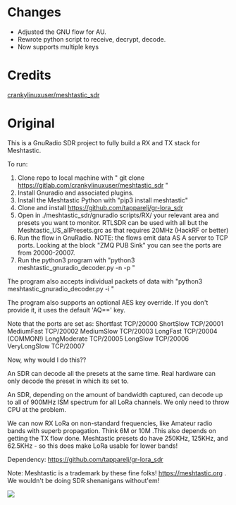 # Changes
* Adjusted the GNU flow for AU.
* Rewrote python script to receive, decrypt, decode.
* Now supports multiple keys

# Credits
[crankylinuxuser/meshtastic_sdr](https://gitlab.com/crankylinuxuser/meshtastic_sdr)

# Original
This is a GnuRadio SDR project to fully build a RX and TX stack for Meshtastic.

To run:

1. Clone repo to local machine with " git clone https://gitlab.com/crankylinuxuser/meshtastic_sdr "
2. Install Gnuradio and associated plugins.
3. Install the Meshtastic Python with "pip3 install meshtastic"
4. Clone and install https://github.com/tapparelj/gr-lora_sdr 
5. Open in ./meshtastic_sdr/gnuradio scripts/RX/ your relevant area and presets you want to monitor. RTLSDR can be used with all but the Meshtastic_US_allPresets.grc as that requires 20MHz (HackRF or better)
6. Run the flow in GnuRadio. NOTE: the flows emit data AS A server to TCP ports. Looking at the block "ZMQ PUB Sink" you can see the ports are from 20000-20007. 
7. Run the python3 program with "python3 meshtastic_gnuradio_decoder.py -n <SERVER> -p <PORT>"

The program also accepts individual packets of data with "python3 meshtastic_gnuradio_decoder.py -i <data>" 

The program also supports an optional AES key override. If you don't provide it, it uses the default 'AQ==' key.

Note that the ports are set as:
Shortfast TCP/20000
ShortSlow TCP/20001
MediumFast TCP/20002
MediumSlow TCP/20003
LongFast TCP/20004 (COMMON!)
LongModerate TCP/20005
LongSlow TCP/20006
VeryLongSlow TCP/20007


Now, why would I do this??

An SDR can decode all the presets at the same time. Real hardware can only decode the preset in which its set to.

An SDR, depending on the amount of bandwidth captured, can decode up to all of 900MHz ISM spectrum for all LoRa channels. We only need to throw CPU at the problem.

We can now RX LoRa on non-standard frequencies, like Amateur radio bands with superb propagation. Think 6M or 10M .This also depends on getting the TX flow done. Meshtastic presets do have 250KHz, 125KHz, and 62.5KHz - so this does make LoRa usable for lower bands!

Dependency: https://github.com/tapparelj/gr-lora_sdr

Note: Meshtastic is a trademark by these fine folks! https://meshtastic.org . We wouldn't be doing SDR shenanigans without'em!

![](public/US_all_preset_capture.png)